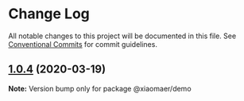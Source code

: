 # Change Log

All notable changes to this project will be documented in this file.
See [Conventional Commits](https://conventionalcommits.org) for commit guidelines.

## [1.0.4](https://github.com/xiaomaer/MeUI/compare/@xiaomaer/demo@1.0.3...@xiaomaer/demo@1.0.4) (2020-03-19)

**Note:** Version bump only for package @xiaomaer/demo
